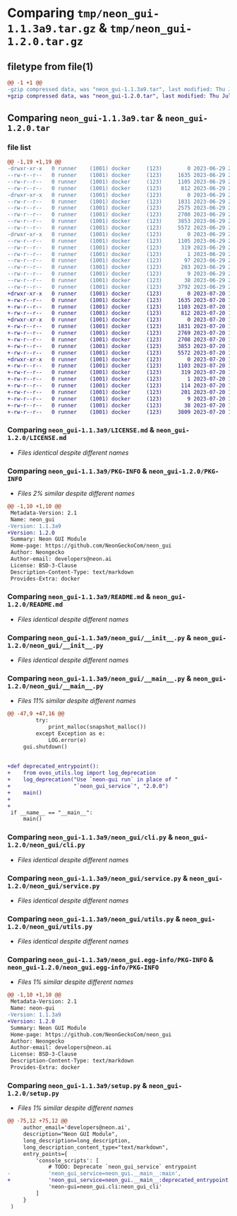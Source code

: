# Comparing `tmp/neon_gui-1.1.3a9.tar.gz` & `tmp/neon_gui-1.2.0.tar.gz`

## filetype from file(1)

```diff
@@ -1 +1 @@
-gzip compressed data, was "neon_gui-1.1.3a9.tar", last modified: Thu Jun 29 22:17:32 2023, max compression
+gzip compressed data, was "neon_gui-1.2.0.tar", last modified: Thu Jul 20 16:38:24 2023, max compression
```

## Comparing `neon_gui-1.1.3a9.tar` & `neon_gui-1.2.0.tar`

### file list

```diff
@@ -1,19 +1,19 @@
-drwxr-xr-x   0 runner    (1001) docker     (123)        0 2023-06-29 22:17:32.507185 neon_gui-1.1.3a9/
--rw-r--r--   0 runner    (1001) docker     (123)     1635 2023-06-29 22:17:28.000000 neon_gui-1.1.3a9/LICENSE.md
--rw-r--r--   0 runner    (1001) docker     (123)     1105 2023-06-29 22:17:32.507185 neon_gui-1.1.3a9/PKG-INFO
--rw-r--r--   0 runner    (1001) docker     (123)      812 2023-06-29 22:17:28.000000 neon_gui-1.1.3a9/README.md
-drwxr-xr-x   0 runner    (1001) docker     (123)        0 2023-06-29 22:17:32.507185 neon_gui-1.1.3a9/neon_gui/
--rw-r--r--   0 runner    (1001) docker     (123)     1831 2023-06-29 22:17:28.000000 neon_gui-1.1.3a9/neon_gui/__init__.py
--rw-r--r--   0 runner    (1001) docker     (123)     2575 2023-06-29 22:17:28.000000 neon_gui-1.1.3a9/neon_gui/__main__.py
--rw-r--r--   0 runner    (1001) docker     (123)     2708 2023-06-29 22:17:28.000000 neon_gui-1.1.3a9/neon_gui/cli.py
--rw-r--r--   0 runner    (1001) docker     (123)     3853 2023-06-29 22:17:28.000000 neon_gui-1.1.3a9/neon_gui/service.py
--rw-r--r--   0 runner    (1001) docker     (123)     5572 2023-06-29 22:17:28.000000 neon_gui-1.1.3a9/neon_gui/utils.py
-drwxr-xr-x   0 runner    (1001) docker     (123)        0 2023-06-29 22:17:32.507185 neon_gui-1.1.3a9/neon_gui.egg-info/
--rw-r--r--   0 runner    (1001) docker     (123)     1105 2023-06-29 22:17:32.000000 neon_gui-1.1.3a9/neon_gui.egg-info/PKG-INFO
--rw-r--r--   0 runner    (1001) docker     (123)      319 2023-06-29 22:17:32.000000 neon_gui-1.1.3a9/neon_gui.egg-info/SOURCES.txt
--rw-r--r--   0 runner    (1001) docker     (123)        1 2023-06-29 22:17:32.000000 neon_gui-1.1.3a9/neon_gui.egg-info/dependency_links.txt
--rw-r--r--   0 runner    (1001) docker     (123)       97 2023-06-29 22:17:32.000000 neon_gui-1.1.3a9/neon_gui.egg-info/entry_points.txt
--rw-r--r--   0 runner    (1001) docker     (123)      203 2023-06-29 22:17:32.000000 neon_gui-1.1.3a9/neon_gui.egg-info/requires.txt
--rw-r--r--   0 runner    (1001) docker     (123)        9 2023-06-29 22:17:32.000000 neon_gui-1.1.3a9/neon_gui.egg-info/top_level.txt
--rw-r--r--   0 runner    (1001) docker     (123)       38 2023-06-29 22:17:32.507185 neon_gui-1.1.3a9/setup.cfg
--rw-r--r--   0 runner    (1001) docker     (123)     3792 2023-06-29 22:17:28.000000 neon_gui-1.1.3a9/setup.py
+drwxr-xr-x   0 runner    (1001) docker     (123)        0 2023-07-20 16:38:24.785737 neon_gui-1.2.0/
+-rw-r--r--   0 runner    (1001) docker     (123)     1635 2023-07-20 16:38:18.000000 neon_gui-1.2.0/LICENSE.md
+-rw-r--r--   0 runner    (1001) docker     (123)     1103 2023-07-20 16:38:24.785737 neon_gui-1.2.0/PKG-INFO
+-rw-r--r--   0 runner    (1001) docker     (123)      812 2023-07-20 16:38:18.000000 neon_gui-1.2.0/README.md
+drwxr-xr-x   0 runner    (1001) docker     (123)        0 2023-07-20 16:38:24.785737 neon_gui-1.2.0/neon_gui/
+-rw-r--r--   0 runner    (1001) docker     (123)     1831 2023-07-20 16:38:18.000000 neon_gui-1.2.0/neon_gui/__init__.py
+-rw-r--r--   0 runner    (1001) docker     (123)     2769 2023-07-20 16:38:18.000000 neon_gui-1.2.0/neon_gui/__main__.py
+-rw-r--r--   0 runner    (1001) docker     (123)     2708 2023-07-20 16:38:18.000000 neon_gui-1.2.0/neon_gui/cli.py
+-rw-r--r--   0 runner    (1001) docker     (123)     3853 2023-07-20 16:38:18.000000 neon_gui-1.2.0/neon_gui/service.py
+-rw-r--r--   0 runner    (1001) docker     (123)     5572 2023-07-20 16:38:18.000000 neon_gui-1.2.0/neon_gui/utils.py
+drwxr-xr-x   0 runner    (1001) docker     (123)        0 2023-07-20 16:38:24.785737 neon_gui-1.2.0/neon_gui.egg-info/
+-rw-r--r--   0 runner    (1001) docker     (123)     1103 2023-07-20 16:38:24.000000 neon_gui-1.2.0/neon_gui.egg-info/PKG-INFO
+-rw-r--r--   0 runner    (1001) docker     (123)      319 2023-07-20 16:38:24.000000 neon_gui-1.2.0/neon_gui.egg-info/SOURCES.txt
+-rw-r--r--   0 runner    (1001) docker     (123)        1 2023-07-20 16:38:24.000000 neon_gui-1.2.0/neon_gui.egg-info/dependency_links.txt
+-rw-r--r--   0 runner    (1001) docker     (123)      114 2023-07-20 16:38:24.000000 neon_gui-1.2.0/neon_gui.egg-info/entry_points.txt
+-rw-r--r--   0 runner    (1001) docker     (123)      201 2023-07-20 16:38:24.000000 neon_gui-1.2.0/neon_gui.egg-info/requires.txt
+-rw-r--r--   0 runner    (1001) docker     (123)        9 2023-07-20 16:38:24.000000 neon_gui-1.2.0/neon_gui.egg-info/top_level.txt
+-rw-r--r--   0 runner    (1001) docker     (123)       38 2023-07-20 16:38:24.785737 neon_gui-1.2.0/setup.cfg
+-rw-r--r--   0 runner    (1001) docker     (123)     3809 2023-07-20 16:38:18.000000 neon_gui-1.2.0/setup.py
```

### Comparing `neon_gui-1.1.3a9/LICENSE.md` & `neon_gui-1.2.0/LICENSE.md`

 * *Files identical despite different names*

### Comparing `neon_gui-1.1.3a9/PKG-INFO` & `neon_gui-1.2.0/PKG-INFO`

 * *Files 2% similar despite different names*

```diff
@@ -1,10 +1,10 @@
 Metadata-Version: 2.1
 Name: neon_gui
-Version: 1.1.3a9
+Version: 1.2.0
 Summary: Neon GUI Module
 Home-page: https://github.com/NeonGeckoCom/neon_gui
 Author: Neongecko
 Author-email: developers@neon.ai
 License: BSD-3-Clause
 Description-Content-Type: text/markdown
 Provides-Extra: docker
```

### Comparing `neon_gui-1.1.3a9/README.md` & `neon_gui-1.2.0/README.md`

 * *Files identical despite different names*

### Comparing `neon_gui-1.1.3a9/neon_gui/__init__.py` & `neon_gui-1.2.0/neon_gui/__init__.py`

 * *Files identical despite different names*

### Comparing `neon_gui-1.1.3a9/neon_gui/__main__.py` & `neon_gui-1.2.0/neon_gui/__main__.py`

 * *Files 11% similar despite different names*

```diff
@@ -47,9 +47,16 @@
         try:
             print_malloc(snapshot_malloc())
         except Exception as e:
             LOG.error(e)
     gui.shutdown()
 
 
+def deprecated_entrypoint():
+    from ovos_utils.log import log_deprecation
+    log_deprecation("Use `neon-gui run` in place of "
+                    "`neon_gui_service`", "2.0.0")
+    main()
+
+
 if __name__ == "__main__":
     main()
```

### Comparing `neon_gui-1.1.3a9/neon_gui/cli.py` & `neon_gui-1.2.0/neon_gui/cli.py`

 * *Files identical despite different names*

### Comparing `neon_gui-1.1.3a9/neon_gui/service.py` & `neon_gui-1.2.0/neon_gui/service.py`

 * *Files identical despite different names*

### Comparing `neon_gui-1.1.3a9/neon_gui/utils.py` & `neon_gui-1.2.0/neon_gui/utils.py`

 * *Files identical despite different names*

### Comparing `neon_gui-1.1.3a9/neon_gui.egg-info/PKG-INFO` & `neon_gui-1.2.0/neon_gui.egg-info/PKG-INFO`

 * *Files 1% similar despite different names*

```diff
@@ -1,10 +1,10 @@
 Metadata-Version: 2.1
 Name: neon-gui
-Version: 1.1.3a9
+Version: 1.2.0
 Summary: Neon GUI Module
 Home-page: https://github.com/NeonGeckoCom/neon_gui
 Author: Neongecko
 Author-email: developers@neon.ai
 License: BSD-3-Clause
 Description-Content-Type: text/markdown
 Provides-Extra: docker
```

### Comparing `neon_gui-1.1.3a9/setup.py` & `neon_gui-1.2.0/setup.py`

 * *Files 1% similar despite different names*

```diff
@@ -75,12 +75,12 @@
     author_email='developers@neon.ai',
     description="Neon GUI Module",
     long_description=long_description,
     long_description_content_type="text/markdown",
     entry_points={
         'console_scripts': [
             # TODO: Deprecate `neon_gui_service` entrypoint
-            'neon_gui_service=neon_gui.__main__:main',
+            'neon_gui_service=neon_gui.__main__:deprecated_entrypoint',
             'neon-gui=neon_gui.cli:neon_gui_cli'
         ]
     }
 )
```

